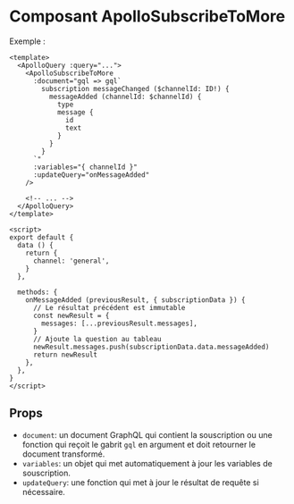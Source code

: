 # Composant ApolloSubscribeToMore

Exemple :

```vue
<template>
  <ApolloQuery :query="...">
    <ApolloSubscribeToMore
      :document="gql => gql`
        subscription messageChanged ($channelId: ID!) {
          messageAdded (channelId: $channelId) {
            type
            message {
              id
              text
            }
          }
        }
      `"
      :variables="{ channelId }"
      :updateQuery="onMessageAdded"
    />

    <!-- ... -->
  </ApolloQuery>
</template>

<script>
export default {
  data () {
    return {
      channel: 'general',
    }
  },

  methods: {
    onMessageAdded (previousResult, { subscriptionData }) {
      // Le résultat précédent est immutable
      const newResult = {
        messages: [...previousResult.messages],
      }
      // Ajoute la question au tableau
      newResult.messages.push(subscriptionData.data.messageAdded)
      return newResult
    },
  },
}
</script>
```

## Props

- `document`: un document GraphQL qui contient la souscription ou une fonction qui reçoit le gabrit `gql` en argument et doit retourner le document transformé.
- `variables`: un objet qui met automatiquement à jour les variables de souscription.
- `updateQuery`: une fonction qui met à jour le résultat de requête si nécessaire.
